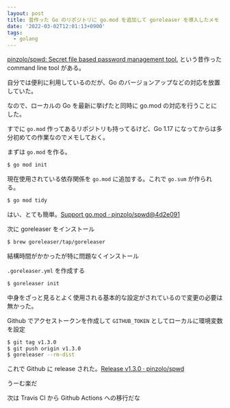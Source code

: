 ```yaml
---
layout: post
title: 昔作った Go のリポジトリに go.mod を追加して goreleaser を導入したメモ
date: '2022-03-02T12:01:13+0900'
tags:
  - golang
---
```


[pinzolo/spwd: Secret file based password management tool\.](https://github.com/pinzolo/spwd) という昔作った command line tool がある。

自分では便利に利用しているのだが、Go のバージョンアップなどの対応を放置していた。

なので、ローカルの Go を最新に挙げたと同時に go.mod の対応を行うことにした。

すでに `go.mod` 作ってあるリポジトリも持ってるけど、Go 1.17 になってからは多分初めての作業なのでメモしておく。

まずは `go.mod` を作る。

```sh
$ go mod init
```

現在使用されている依存関係を `go.mod` に追加する。これで `go.sum` が作られる。

```sh
$ go mod tidy
```

はい、とても簡単。[Support go\.mod · pinzolo/spwd@4d2e091](https://github.com/pinzolo/spwd/commit/4d2e091a7b34426faf6f590f7d9ca22751272543)

次に goreleaser をインストール

```sh
$ brew goreleaser/tap/goreleaser
```

結構時間がかかったが特に問題なくインストール

`.goreleaser.yml` を作成する

```sh
$ goreleaser init
```

中身をざっと見るとよく使用される基本的な設定がされているので変更の必要は無かった。

Github でアクセストークンを作成して `GITHUB_TOKEN` としてローカルに環境変数を設定

```sh
$ git tag v1.3.0
$ git push origin v1.3.0
$ goreleaser --rm-dist
```

これで Github に release された。[Release v1\.3\.0 · pinzolo/spwd](https://github.com/pinzolo/spwd/releases/tag/v1.3.0)

うーむ楽だ

次は Travis CI から Github Actions への移行だな
